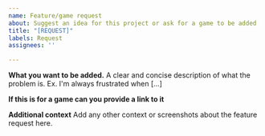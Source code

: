 ```yaml
---
name: Feature/game request
about: Suggest an idea for this project or ask for a game to be added
title: "[REQUEST]"
labels: Request
assignees: ''

---
```


**What you want to be added.**
A clear and concise description of what the problem is. Ex. I'm always frustrated when [...]

**If this is for a game can you provide a link to it**
<!-- If you cant play it in the web browser we likely cant add it. -->

**Additional context**
Add any other context or screenshots about the feature request here.
